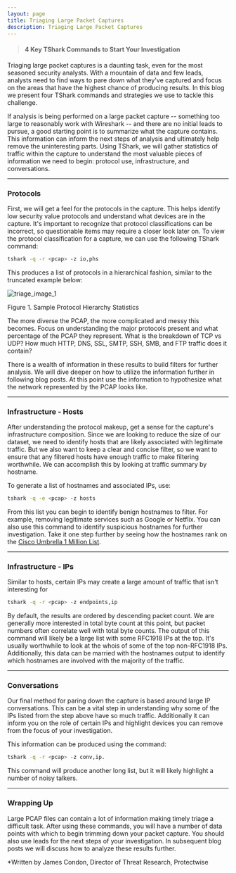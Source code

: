 ```yaml
---
layout: page
title: Triaging Large Packet Captures
description: Triaging Large Packet Captures
---
```


> #### 4 Key TShark Commands to Start Your Investigation

Triaging large packet captures is a daunting task, even for the most seasoned security analysts. With a mountain of data and few leads, analysts need to find ways to pare down what they've captured and focus on the areas that have the highest chance of producing results. In this blog we present four TShark commands and strategies we use to tackle this challenge.

If analysis is being performed on a large packet capture -- something too large to reasonably work with Wireshark -- and there are no initial leads to pursue, a good starting point is to summarize what the capture contains. This information can inform the next steps of analysis and ultimately help remove the uninteresting parts. Using TShark, we will gather statistics of traffic within the capture to understand the most valuable pieces of information we need to begin: protocol use, infrastructure, and conversations.

---

### Protocols

First, we will get a feel for the protocols in the capture. This helps identify low security value protocols and understand what devices are in the capture. It's important to recognize that protocol classifications can be incorrect, so questionable items may require a closer look later on. To view the protocol classification for a capture, we can use the following TShark command:

```bash
tshark -q -r <pcap> -z io,phs
```

This produces a list of protocols in a hierarchical fashion, similar to the truncated example below:

![triage_image_1](images/triage_image_1.png)

Figure 1. Sample Protocol Hierarchy Statistics 

The more diverse the PCAP, the more complicated and messy this becomes. Focus on understanding the major protocols present and what percentage of the PCAP they represent. What is the breakdown of TCP vs UDP? How much HTTP, DNS, SSL, SMTP, SSH, SMB, and FTP traffic does it contain? 

There is a wealth of information in these results to build filters for further analysis. We will dive deeper on how to utilize the information further in following blog posts. At this point use the information to hypothesize what the network represented by the PCAP looks like. 

---

### Infrastructure - Hosts

After understanding the protocol makeup, get a sense for the capture's infrastructure composition. Since we are looking to reduce the size of our dataset, we need to identify hosts that are likely associated with legitimate traffic. But we also want to keep a clear and concise filter, so we want to ensure that any filtered hosts have enough traffic to make filtering worthwhile. We can accomplish this by looking at traffic summary by hostname.

To generate a list of hostnames and associated IPs, use:

```bash
tshark -q -e <pcap> -z hosts
```

From this list you can begin to identify benign hostnames to filter. For example, removing legitimate services such as Google or Netflix. You can also use this command to identify suspicious hostnames for further investigation. Take it one step further by seeing how the hostnames rank on the [Cisco Umbrella 1 Million List](https://umbrella.cisco.com/blog/2016/12/14/cisco-umbrella-1-million/).

---

### Infrastructure - IPs

Similar to hosts, certain IPs may create a large amount of traffic that isn't interesting for

```bash
tshark -q -r <pcap> -z endpoints,ip
```

By default, the results are ordered by descending packet count. We are generally more interested in total byte count at this point, but packet numbers often correlate well with total byte counts. The output of this command will likely be a large list with some RFC1918 IPs at the top. It's usually worthwhile to look at the whois of some of the top non-RFC1918 IPs. Additionally, this data can be married with the hostnames output to identify which hostnames are involved with the majority of the traffic. 

---

### Conversations

Our final method for paring down the capture is based around large IP conversations. This can be a vital step in understanding why some of the IPs listed from the step above have so much traffic. Additionally it can inform you on the role of certain IPs and highlight devices you can remove from the focus of your investigation.

This information can be produced using the command: 

```bash
tshark -q -r <pcap> -z conv,ip. 
```

This command will produce another long list, but it will likely highlight a number of noisy talkers. 

---

### Wrapping Up

Large PCAP files can contain a lot of information making timely triage a difficult task. After using these commands, you will have a number of data points with which to begin trimming down your packet capture. You should also use leads for the next steps of your investigation. In subsequent blog posts we will discuss how to analyze these results further.

*Written by James Condon, Director of Threat Research, Protectwise
